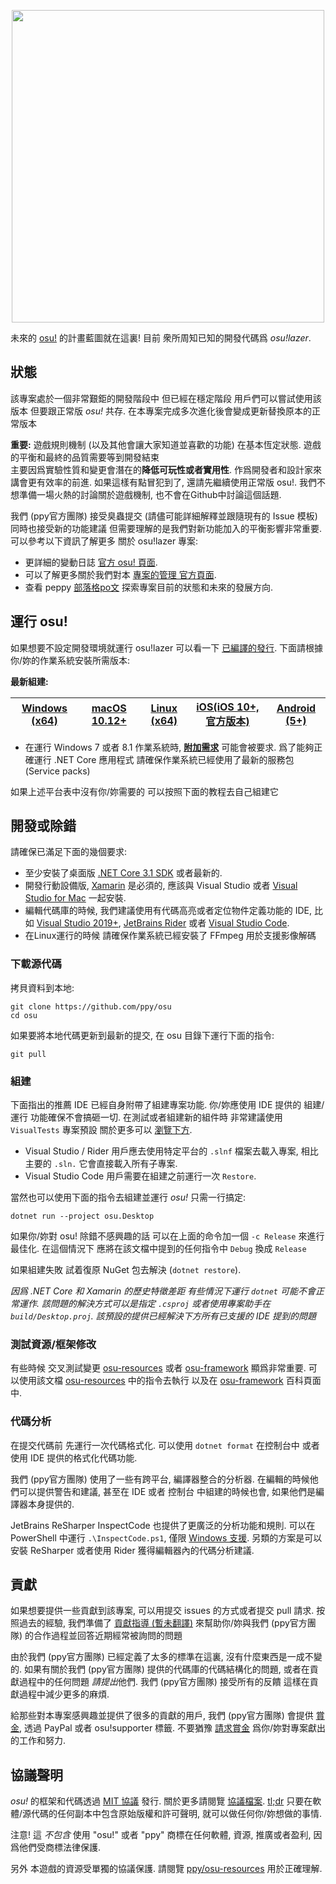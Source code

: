 ﻿<p align="center">
  <img width="500px" src="assets/lazer.png">
</p>

未來的 [osu!](https://osu.ppy.sh) 的計畫藍圖就在這裏! 目前 衆所周知已知的開發代碼爲 *osu!lazer*.

## 狀態 

該專案處於一個非常艱鉅的開發階段中 但已經在穩定階段 用戶們可以嘗試使用該版本 但要跟正常版 *osu!* 共存. 在本專案完成多次進化後會變成更新替換原本的正常版本 
 
  **重要:** 遊戲規則機制 (以及其他會讓大家知道並喜歡的功能) 在基本恆定狀態. 遊戲的平衡和最終的品質需要等到開發結束  
 主要因爲實驗性質和變更會潛在的**降低可玩性或者實用性**. 作爲開發者和設計家來講會更有效率的前進. 如果這樣有點冒犯到了,
 還請先繼續使用正常版 osu!. 我們不想準備一場火熱的討論關於遊戲機制, 也不會在Github中討論這個話題.

我們 (ppy官方團隊) 接受臭蟲提交 (請儘可能詳細解釋並跟隨現有的 Issue 模板) 同時也接受新的功能建議 但需要理解的是我們對新功能加入的平衡影響非常重要.
可以參考以下資訊了解更多 關於 osu!lazer 專案:
 
- 更詳細的變動日誌 [官方 osu! 頁面](https://osu.ppy.sh/home/changelog/lazer).
- 可以了解更多關於我們對本 [專案的管理 官方頁面](https://github.com/ppy/osu/wiki/Project-management).
- 查看 peppy [部落格po文](https://blog.ppy.sh/a-definitive-lazer-faq/) 探索專案目前的狀態和未來的發展方向.

## 運行 osu!

如果想要不設定開發環境就運行 osu!lazer 可以看一下 [已編譯的發行](https://github.com/appleneko2001/osu/releases). 下面請根據你/妳的作業系統安裝所需版本:

**最新組建:**

| [Windows (x64)](https://github.com/appleneko2001/osu/releases/latest/download/install.exe)  | [macOS 10.12+](https://github.com/appleneko2001/osu/releases/latest/download/osu.app.zip) | [Linux (x64)](https://github.com/appleneko2001/osu/releases/latest/download/osu.AppImage) | [iOS(iOS 10+, 官方版本)](https://osu.ppy.sh/home/testflight) | [Android (5+)](https://github.com/appleneko2001/osu/releases/latest/download/appleneko2001.osulazer_zhtw.apk)
| ------------- | ------------- | ------------- | ------------- | ------------- |

- 在運行 Windows 7 或者 8.1 作業系統時, **[附加需求](https://docs.microsoft.com/en-us/dotnet/core/install/dependencies?tabs=netcore31&pivots=os-windows)** 可能會被要求.
爲了能夠正確運行 .NET Core 應用程式 請確保作業系統已經使用了最新的服務包 (Service packs) 

如果上述平台表中沒有你/妳需要的 可以按照下面的教程去自己組建它

## 開發或除錯

請確保已滿足下面的幾個要求:

- 至少安裝了桌面版 [.NET Core 3.1 SDK](https://dotnet.microsoft.com/download) 或者最新的.
- 開發行動設備版, [Xamarin](https://docs.microsoft.com/en-us/xamarin/) 是必須的, 應該與 Visual Studio 或者 [Visual Studio for Mac](https://visualstudio.microsoft.com/vs/mac/) 一起安裝.
- 編輯代碼庫的時候, 我們建議使用有代碼高亮或者定位物件定義功能的 IDE, 比如 [Visual Studio 2019+](https://visualstudio.microsoft.com/vs/), [JetBrains Rider](https://www.jetbrains.com/rider/) 或者 [Visual Studio Code](https://code.visualstudio.com/).
- 在Linux運行的時候 請確保作業系統已經安裝了 FFmpeg 用於支援影像解碼

### 下載源代碼

拷貝資料到本地:

```shell
git clone https://github.com/ppy/osu 
cd osu
```

如果要將本地代碼更新到最新的提交, 在 osu 目錄下運行下面的指令:

```shell
git pull
```

### 組建

下面指出的推薦 IDE 已經自身附帶了組建專案功能. 你/妳應使用 IDE 提供的 組建/運行 功能確保不會搞砸一切. 在測試或者組建新的組件時 非常建議使用
`VisualTests` 專案預設 關於更多可以 [瀏覽下方](#貢獻). 

- Visual Studio / Rider 用戶應去使用特定平台的 `.slnf` 檔案去載入專案, 相比主要的 `.sln.` 它會直接載入所有子專案.
- Visual Studio Code 用戶需要在組建之前運行一次 `Restore`.
 
當然也可以使用下面的指令去組建並運行 *osu!* 只需一行搞定:

```shell
dotnet run --project osu.Desktop
```

如果你/妳對 osu! 除錯不感興趣的話 可以在上面的命令加一個 `-c Release` 來進行最佳化. 在這個情況下 應將在該文檔中提到的任何指令中 `Debug` 換成 `Release`  

如果組建失敗 試着復原 NuGet 包去解決 (`dotnet restore`). 

_因爲 .NET Core 和 Xamarin 的歷史特徵差距 有些情況下運行 `dotnet` 可能不會正常運作. 該問題的解決方式可以是指定 `.csproj` 或者使用專案助手在 `build/Desktop.proj`.
該預設的提供已經解決下方所有已支援的 IDE 提到的問題_  

### 測試資源/框架修改

有些時候 交叉測試變更 [osu-resources](https://github.com/ppy/osu-resources) 或者 [osu-framework](https://github.com/ppy/osu-framework) 顯爲非常重要. 
可以使用該文檔 [osu-resources](https://github.com/ppy/osu-resources/wiki/Testing-local-resources-checkout-with-other-projects) 中的指令去執行 以及在 [osu-framework](https://github.com/ppy/osu-framework/wiki/Testing-local-framework-checkout-with-other-projects) 百科頁面中.

### 代碼分析

在提交代碼前 先運行一次代碼格式化. 可以使用 `dotnet format` 在控制台中 或者使用 IDE 提供的格式化代碼功能.

我們 (ppy官方團隊) 使用了一些有跨平台, 編譯器整合的分析器. 在編輯的時候他們可以提供警告和建議, 甚至在 IDE 或者 控制台 中組建的時候也會, 如果他們是編譯器本身提供的. 

JetBrains ReSharper InspectCode 也提供了更廣泛的分析功能和規則. 可以在 PowerShell 中運行 `.\InspectCode.ps1`,
僅限 [Windows 支援](https://youtrack.jetbrains.com/issue/RSRP-410004). 另類的方案是可以安裝 ReSharper
或者使用 Rider 獲得編輯器內的代碼分析建議.

## 貢獻

如果想要提供一些貢獻到該專案, 可以用提交 issues 的方式或者提交 pull 請求. 按照過去的經驗, 我們準備了 [貢獻指導 (暫未翻譯)](CONTRIBUTING.md) 來幫助你/妳與我們 (ppy官方團隊) 的合作過程並回答近期經常被詢問的問題 

由於我們 (ppy官方團隊) 已經定義了太多的標準在這裏, 沒有什麼東西是一成不變的. 如果有關於我們 (ppy官方團隊) 提供的代碼庫的代碼結構化的問題, 或者在貢獻過程中的任何問題 *請提出*他們. 我們 (ppy官方團隊) 接受所有的反饋 這樣在貢獻過程中減少更多的麻煩.

給那些對本專案感興趣並提供了很多的貢獻的用戶, 我們 (ppy官方團隊) 會提供
[賞金](https://docs.google.com/spreadsheets/d/1jNXfj_S3Pb5PErA-czDdC9DUu4IgUbe1Lt8E7CYUJuE/view?&rm=minimal#gid=523803337), 
透過 PayPal 或者 osu!supporter 標籤. 不要猶豫 [請求賞金](https://docs.google.com/forms/d/e/1FAIpQLSet_8iFAgPMG526pBZ2Kic6HSh7XPM3fE8xPcnWNkMzINDdYg/viewform) 爲你/妳對專案獻出的工作和努力.

## 協議聲明

*osu!* 的框架和代碼透過 [MIT 協議](https://opensource.org/licenses/MIT) 發行. 關於更多請閱覽 [協議檔案](LICENCE). 
[tl;dr](https://tldrlegal.com/license/mit-license) 只要在軟體/源代碼的任何副本中包含原始版權和許可聲明, 就可以做任何你/妳想做的事情.

注意! 這 *不包含* 使用 "osu!" 或者 "ppy" 商標在任何軟體, 資源, 推廣或者盈利, 因爲他們受商標法律保護.

另外 本遊戲的資源受單獨的協議保護. 請閱覽 [ppy/osu-resources](https://github.com/ppy/osu-resources) 用於正確理解.
